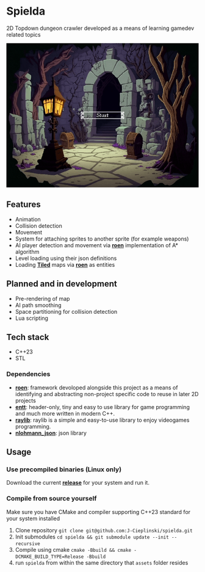 # Spielda

2D Topdown dungeon crawler developed as a means of learning gamedev related topics 

![](./previews/videos/demo.gif)

## Features

* Animation
* Collision detection
* Movement
* System for attaching sprites to another sprite (for example weapons)
* AI player detection and movement via [**roen**](https://github.com/J-Cieplinski/roen) implementation of A* algorithm
* Level loading using their json definitions
* Loading [**Tiled**](http://www.mapeditor.org/) maps via [**roen**](https://github.com/J-Cieplinski/roen) as entities

## Planned and in development
* Pre-rendering of map
* AI path smoothing
* Space partitioning for collision detection
* Lua scripting

## Tech stack

- C++23
- STL

### Dependencies
- [**roen**](https://github.com/J-Cieplinski/roen): framework devoloped alongside this project as a means of identifying and abstracting non-project specific code to reuse in later 2D projects
- [**entt**](https://github.com/skypjack/entt): header-only, tiny and easy to use library for game programming and much more written in modern C++.
- [**raylib**](https://github.com/raysan5/raylib): raylib is a simple and easy-to-use library to enjoy videogames programming.
- [**nlohmann_json**](https://github.com/nlohmann/json): json library

## Usage

### Use precompiled binaries (Linux only)

Download the current [**release**](https://github.com/J-Cieplinski/spielda/releases) for your system and run it.

### Compile from source yourself

Make sure you have CMake and compiler supporting C++23 standard for your system installed
1. Clone repository `git clone git@github.com:J-Cieplinski/spielda.git`
2. Init submodules `cd spielda && git submodule update --init --recursive`
2. Compile using cmake `cmake -Bbuild && cmake -DCMAKE_BUILD_TYPE=Release -Bbuild`
3. run `spielda` from within the same directory that `assets` folder resides